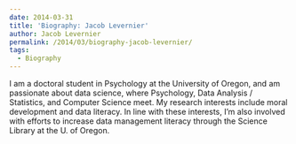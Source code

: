```yaml
---
date: 2014-03-31
title: 'Biography: Jacob Levernier'
author: Jacob Levernier
permalink: /2014/03/biography-jacob-levernier/
tags:
  - Biography
---
```

I am a doctoral student in Psychology at the University of Oregon, and am passionate about data science, where Psychology, Data Analysis / Statistics, and Computer Science meet. My research interests include moral development and data literacy. In line with these interests, I&#8217;m also involved with efforts to increase data management literacy through the Science Library at the U. of Oregon.
